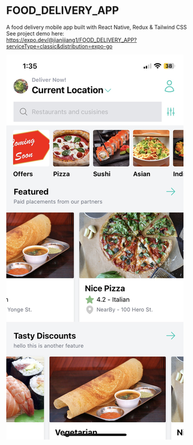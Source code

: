 # FOOD_DELIVERY_APP
A food delivery mobile app built with React Native, Redux &amp; Tailwind CSS <br/>
See project demo here: https://expo.dev/@jianijiang1/FOOD_DELIVERY_APP?serviceType=classic&distribution=expo-go <br/>

<img src="/assets/home.JPG" alt="Alt text" title="Optional title" style="height: 500px, width: 300px">

